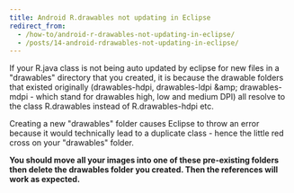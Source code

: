 ```yaml
---
title: Android R.drawables not updating in Eclipse
redirect_from:
  - /how-to/android-r-drawables-not-updating-in-eclipse/
  - /posts/14-android-rdrawables-not-updating-in-eclipse/
---
```


<p>If your R.java class is not being auto updated by eclipse for new files in a &quot;drawables&quot; directory that you created, it is because the drawable folders that existed originally (drawables-hdpi, drawables-ldpi &amp;amp; drawables-mdpi - which stand for drawables high, low and medium DPI) all resolve to the class R.drawables instead of R.drawables-hdpi etc.</p>

<p>Creating a new &quot;drawables&quot; folder causes Eclipse to throw an error because it would technically lead to a duplicate class - hence the little red cross on your &quot;drawables&quot; folder.</p>

<p><strong>You should move all your images into one of these pre-existing folders then delete the drawables folder you created. Then the references will work as expected.</strong></p>
